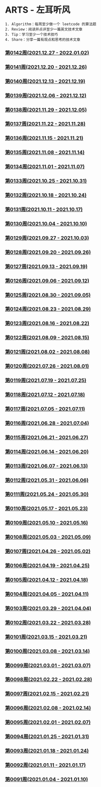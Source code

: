# ARTS - 左耳听风
```
1. Algorithm：每周至少做一个 leetcode 的算法题
2. Review：阅读并点评至少一篇英文技术文章
3. Tip：学习至少一个技术技巧
4. Share：分享一篇有观点和思考的技术文章
```

### [第0142周(2021.12.27 - 2022.01.02)](https://github.com/vjudge/ARTS/blob/master/2021/第0142周.md)

### [第0141周(2021.12.20 - 2021.12.26)](https://github.com/vjudge/ARTS/blob/master/2021/第0141周.md)

### [第0140周(2021.12.13 - 2021.12.19)](https://github.com/vjudge/ARTS/blob/master/2021/第0140周.md)

### [第0139周(2021.12.06 - 2021.12.12)](https://github.com/vjudge/ARTS/blob/master/2021/第0139周.md)

### [第0138周(2021.11.29 - 2021.12.05)](https://github.com/vjudge/ARTS/blob/master/2021/第0138周.md)

### [第0137周(2021.11.22 - 2021.11.28)](https://github.com/vjudge/ARTS/blob/master/2021/第0137周.md)

### [第0136周(2021.11.15 - 2021.11.21)](https://github.com/vjudge/ARTS/blob/master/2021/第0136周.md)

### [第0135周(2021.11.08 - 2021.11.14)](https://github.com/vjudge/ARTS/blob/master/2021/第0135周.md)

### [第0134周(2021.11.01 - 2021.11.07)](https://github.com/vjudge/ARTS/blob/master/2021/第0134周.md)

### [第0133周(2021.10.25 - 2021.10.31)](https://github.com/vjudge/ARTS/blob/master/2021/第0133周.md)

### [第0132周(2021.10.18 - 2021.10.24)](https://github.com/vjudge/ARTS/blob/master/2021/第0132周.md)

### [第0131周(2021.10.11 - 2021.10.17)](https://github.com/vjudge/ARTS/blob/master/2021/第0131周.md)

### [第0130周(2021.10.04 - 2021.10.10)](https://github.com/vjudge/ARTS/blob/master/2021/第0130周.md)

### [第0129周(2021.09.27 - 2021.10.03)](https://github.com/vjudge/ARTS/blob/master/2021/第0129周.md)

### [第0128周(2021.09.20 - 2021.09.26)](https://github.com/vjudge/ARTS/blob/master/2021/第0128周.md)

### [第0127周(2021.09.13 - 2021.09.19)](https://github.com/vjudge/ARTS/blob/master/2021/第0127周.md)

### [第0126周(2021.09.06 - 2021.09.12)](https://github.com/vjudge/ARTS/blob/master/2021/第0126周.md)

### [第0125周(2021.08.30 - 2021.09.05)](https://github.com/vjudge/ARTS/blob/master/2021/第0125周.md)

### [第0124周(2021.08.23 - 2021.08.29)](https://github.com/vjudge/ARTS/blob/master/2021/第0124周.md)

### [第0123周(2021.08.16 - 2021.08.22)](https://github.com/vjudge/ARTS/blob/master/2021/第0123周.md)

### [第0122周(2021.08.09 - 2021.08.15)](https://github.com/vjudge/ARTS/blob/master/2021/第0122周.md)

### [第0121周(2021.08.02 - 2021.08.08)](https://github.com/vjudge/ARTS/blob/master/2021/第0121周.md)

### [第0120周(2021.07.26 - 2021.08.01)](https://github.com/vjudge/ARTS/blob/master/2021/第0120周.md)

### [第0119周(2021.07.19 - 2021.07.25)](https://github.com/vjudge/ARTS/blob/master/2021/第0119周.md)

### [第0118周(2021.07.12 - 2021.07.18)](https://github.com/vjudge/ARTS/blob/master/2021/第0118周.md)

### [第0117周(2021.07.05 - 2021.07.11)](https://github.com/vjudge/ARTS/blob/master/2021/第0117周.md)

### [第0116周(2021.06.28 - 2021.07.04)](https://github.com/vjudge/ARTS/blob/master/2021/第0116周.md)

### [第0115周(2021.06.21 - 2021.06.27)](https://github.com/vjudge/ARTS/blob/master/2021/第0115周.md)

### [第0114周(2021.06.14 - 2021.06.20)](https://github.com/vjudge/ARTS/blob/master/2021/第0114周.md)

### [第0113周(2021.06.07 - 2021.06.13)](https://github.com/vjudge/ARTS/blob/master/2021/第0113周.md)

### [第0112周(2021.05.31 - 2021.06.06)](https://github.com/vjudge/ARTS/blob/master/2021/第0112周.md)

### [第0111周(2021.05.24 - 2021.05.30)](https://github.com/vjudge/ARTS/blob/master/2021/第0111周.md)

### [第0110周(2021.05.17 - 2021.05.23)]()

### [第0109周(2021.05.10 - 2021.05.16)]()

### [第0108周(2021.05.03 - 2021.05.09)]()

### [第0107周(2021.04.26 - 2021.05.02)]()

### [第0106周(2021.04.19 - 2021.04.25)]()

### [第0105周(2021.04.12 - 2021.04.18)]()

### [第0104周(2021.04.05 - 2021.04.11)]()

### [第0103周(2021.03.29 - 2021.04.04)]()

### [第0102周(2021.03.22 - 2021.03.28)]()

### [第0101周(2021.03.15 - 2021.03.21)]()

### [第0100周(2021.03.08 - 2021.03.14)]()

### [第0099周(2021.03.01 - 2021.03.07)]()

### [第0098周(2021.02.22 - 2021.02.28)]()

### [第0097周(2021.02.15 - 2021.02.21)]()

### [第0096周(2021.02.08 - 2021.02.14)]()

### [第0095周(2021.02.01 - 2021.02.07)]()

### [第0094周(2021.01.25 - 2021.01.31)]()

### [第0093周(2021.01.18 - 2021.01.24)]()

### [第0092周(2021.01.11 - 2021.01.17)]()

### [第0091周(2021.01.04 - 2021.01.10)]()
